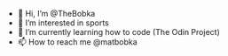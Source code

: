 - 👋 Hi, I’m @TheBobka
- 👀 I’m interested in sports
- 🌱 I’m currently learning how to code (The Odin Project)
- 📫 How to reach me @matbobka


<!---
TheBobka/TheBobka is a ✨ special ✨ repository because its `README.md` (this file) appears on your GitHub profile.
You can click the Preview link to take a look at your changes.
--->
